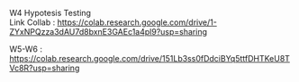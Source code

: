 W4 Hypotesis Testing <br>
Link Collab : https://colab.research.google.com/drive/1-ZYxNPQzza3dAU7d8bxnE3GAEc1a4pl9?usp=sharing <br>

W5-W6 : https://colab.research.google.com/drive/151Lb3ss0fDdciBYq5ttfDHTKeU8TVc8R?usp=sharing


